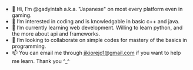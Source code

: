- 👋 Hi, I’m @gadyintah a.k.a. "Japanese" on most every platform even in gaming.
- 👀 I’m interested in coding and is knowledgable in basic c++ and java.
- 🌱 I’m currently learning web development. Willing to learn python, and the more about api and frameworks.
- 💞️ I’m looking to collaborate on simple codes for mastery of the basics in programming.
- 📫 You can email me through jikiorejo1@gmail.com if you want to help me learn. Thank you ^_^

<!---
gadyintah/gadyintah is a ✨ special ✨ repository because its `README.md` (this file) appears on your GitHub profile.
You can click the Preview link to take a look at your changes.
--->
